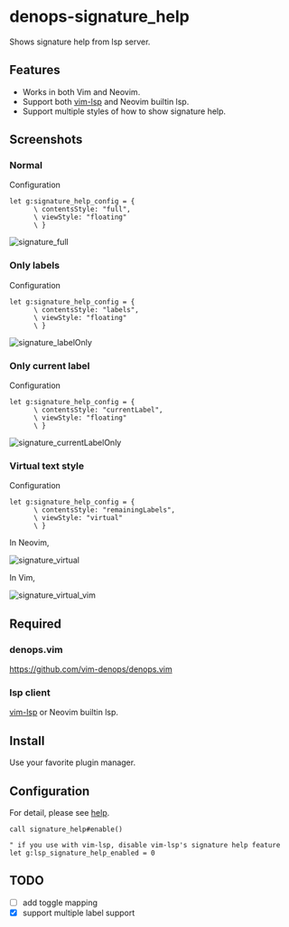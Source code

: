 # denops-signature_help

Shows signature help from lsp server.

## Features

- Works in both Vim and Neovim.
- Support both [vim-lsp](https://github.com/prabirshrestha/vim-lsp) and Neovim
  builtin lsp.
- Support multiple styles of how to show signature help.

## Screenshots

### Normal

Configuration

```vim
let g:signature_help_config = {
      \ contentsStyle: "full",
      \ viewStyle: "floating"
      \ }
```

![signature_full](https://user-images.githubusercontent.com/63794197/147875944-4c42a238-e538-43b4-872b-a25958f0523c.gif)

### Only labels

Configuration

```vim
let g:signature_help_config = {
      \ contentsStyle: "labels",
      \ viewStyle: "floating"
      \ }
```

![signature_labelOnly](https://user-images.githubusercontent.com/63794197/147875972-9bede4a6-cd3c-4715-a7e5-cb5fb75276c4.png)

### Only current label

Configuration

```vim
let g:signature_help_config = {
      \ contentsStyle: "currentLabel",
      \ viewStyle: "floating"
      \ }
```

![signature_currentLabelOnly](https://user-images.githubusercontent.com/63794197/147875980-8b79c1da-b4f7-463f-a960-2f6fd8e00ff9.gif)

### Virtual text style

Configuration

```vim
let g:signature_help_config = {
      \ contentsStyle: "remainingLabels",
      \ viewStyle: "virtual"
      \ }
```

In Neovim,

![signature_virtual](https://user-images.githubusercontent.com/63794197/147875986-91b47a30-d85f-43aa-ad8b-876c1fcf9739.gif)

In Vim,

![signature_virtual_vim](https://user-images.githubusercontent.com/63794197/147876186-e0588bbf-6bef-4077-bd45-9e28e0d0019c.gif)

## Required

### denops.vim

https://github.com/vim-denops/denops.vim

### lsp client

[vim-lsp](https://github.com/prabirshrestha/vim-lsp) or Neovim builtin lsp.

## Install

Use your favorite plugin manager.

## Configuration

For detail, please see [help](doc/signature_help.txt).

```vim
call signature_help#enable()

" if you use with vim-lsp, disable vim-lsp's signature help feature
let g:lsp_signature_help_enabled = 0
```

## TODO

- [ ] add toggle mapping
- [x] support multiple label support
